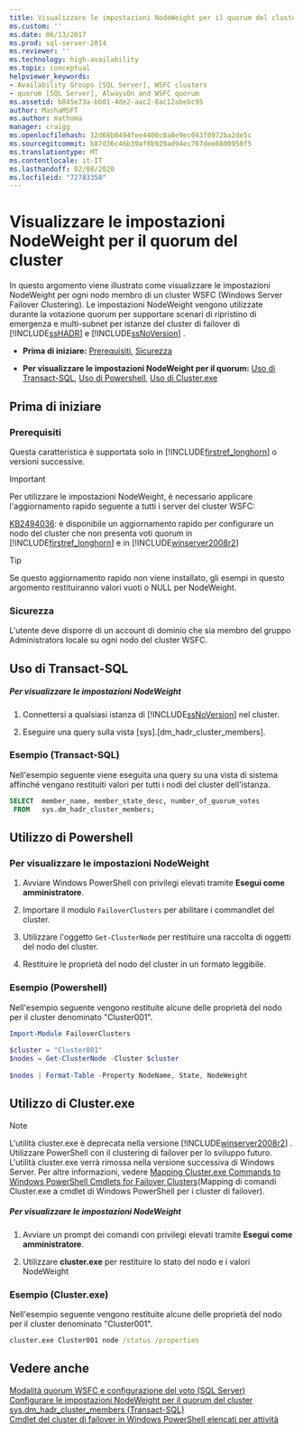 ```yaml
---
title: Visualizzare le impostazioni NodeWeight per il quorum del cluster | Microsoft Docs
ms.custom: ''
ms.date: 06/13/2017
ms.prod: sql-server-2014
ms.reviewer: ''
ms.technology: high-availability
ms.topic: conceptual
helpviewer_keywords:
- Availability Groups [SQL Server], WSFC clusters
- quorum [SQL Server], AlwaysOn and WSFC quorum
ms.assetid: b845e73a-bb01-4de2-aac2-8ac12abebc95
author: MashaMSFT
ms.author: mathoma
manager: craigg
ms.openlocfilehash: 12d68b8494fee4400c0a8e9ec043f0972ba2de5c
ms.sourcegitcommit: b87d36c46b39af8b929ad94ec707dee8800950f5
ms.translationtype: MT
ms.contentlocale: it-IT
ms.lasthandoff: 02/08/2020
ms.locfileid: "72783358"
---
```

# <a name="view-cluster-quorum-nodeweight-settings"></a>Visualizzare le impostazioni NodeWeight per il quorum del cluster
  In questo argomento viene illustrato come visualizzare le impostazioni NodeWeight per ogni nodo membro di un cluster WSFC (Windows Server Failover Clustering). Le impostazioni NodeWeight vengono utilizzate durante la votazione quorum per supportare scenari di ripristino di emergenza e multi-subnet per istanze del cluster di failover di [!INCLUDE[ssHADR](../../../includes/sshadr-md.md)] e [!INCLUDE[ssNoVersion](../../../includes/ssnoversion-md.md)] .  
  
-   **Prima di iniziare:**  [Prerequisiti](#Prerequisites), [Sicurezza](#Security)  
  
-   **Per visualizzare le impostazioni NodeWeight per il quorum:** [Uso di Transact-SQL](#TsqlProcedure), [Uso di Powershell](#PowerShellProcedure), [Uso di Cluster.exe](#CommandPromptProcedure)  
  
##  <a name="BeforeYouBegin"></a> Prima di iniziare  
  
###  <a name="Prerequisites"></a> Prerequisiti  
 Questa caratteristica è supportata solo in [!INCLUDE[firstref_longhorn](../../../includes/firstref-longhorn-md.md)] o versioni successive.  
  
> [!IMPORTANT]  
>  Per utilizzare le impostazioni NodeWeight, è necessario applicare l'aggiornamento rapido seguente a tutti i server del cluster WSFC:  
>   
>  [KB2494036](https://support.microsoft.com/kb/2494036): è disponibile un aggiornamento rapido per configurare un nodo del cluster che non presenta voti quorum in [!INCLUDE[firstref_longhorn](../../../includes/firstref-longhorn-md.md)] e in [!INCLUDE[winserver2008r2](../../../includes/winserver2008r2-md.md)]  
  
> [!TIP]  
>  Se questo aggiornamento rapido non viene installato, gli esempi in questo argomento restituiranno valori vuoti o NULL per NodeWeight.  
  
###  <a name="Security"></a> Sicurezza  
 L'utente deve disporre di un account di dominio che sia membro del gruppo Administrators locale su ogni nodo del cluster WSFC.  
  
##  <a name="TsqlProcedure"></a> Uso di Transact-SQL  
  
##### <a name="to-view-nodeweight-settings"></a>Per visualizzare le impostazioni NodeWeight  
  
1.  Connettersi a qualsiasi istanza di [!INCLUDE[ssNoVersion](../../../includes/ssnoversion-md.md)] nel cluster.  
  
2.  Eseguire una query sulla vista [sys].[dm_hadr_cluster_members].  
  
### <a name="example-transact-sql"></a>Esempio (Transact-SQL)  
 Nell'esempio seguente viene eseguita una query su una vista di sistema affinché vengano restituiti valori per tutti i nodi del cluster dell'istanza.  
  
```sql  
SELECT  member_name, member_state_desc, number_of_quorum_votes  
 FROM   sys.dm_hadr_cluster_members;  
```  
  
##  <a name="PowerShellProcedure"></a> Utilizzo di Powershell  
  
### <a name="to-view-nodeweight-settings"></a>Per visualizzare le impostazioni NodeWeight
  
1.  Avviare Windows PowerShell con privilegi elevati tramite **Esegui come amministratore**.  
  
2.  Importare il modulo `FailoverClusters` per abilitare i commandlet del cluster.  
  
3.  Utilizzare l'oggetto `Get-ClusterNode` per restituire una raccolta di oggetti del nodo del cluster.  
  
4.  Restituire le proprietà del nodo del cluster in un formato leggibile.  
  
### <a name="example-powershell"></a>Esempio (Powershell)  
 Nell'esempio seguente vengono restituite alcune delle proprietà del nodo per il cluster denominato "Cluster001".  
  
```powershell  
Import-Module FailoverClusters  
  
$cluster = "Cluster001"  
$nodes = Get-ClusterNode -Cluster $cluster  
  
$nodes | Format-Table -Property NodeName, State, NodeWeight  
```  
  
##  <a name="CommandPromptProcedure"></a> Utilizzo di Cluster.exe  
  
> [!NOTE]  
>  L'utilità cluster.exe è deprecata nella versione [!INCLUDE[winserver2008r2](../../../includes/winserver2008r2-md.md)] .  Utilizzare PowerShell con il clustering di failover per lo sviluppo futuro.  L'utilità cluster.exe verrà rimossa nella versione successiva di Windows Server. Per altre informazioni, vedere [Mapping Cluster.exe Commands to Windows PowerShell Cmdlets for Failover Clusters](https://technet.microsoft.com/library/ee619744\(WS.10\).aspx)(Mapping di comandi Cluster.exe a cmdlet di Windows PowerShell per i cluster di failover).  
  
##### <a name="to-view-nodeweight-settings"></a>Per visualizzare le impostazioni NodeWeight  
  
1.  Avviare un prompt dei comandi con privilegi elevati tramite **Esegui come amministratore**.  
  
2.  Utilizzare **cluster.exe** per restituire lo stato del nodo e i valori NodeWeight  
  
### <a name="example-clusterexe"></a>Esempio (Cluster.exe)  
 Nell'esempio seguente vengono restituite alcune delle proprietà del nodo per il cluster denominato "Cluster001".  
  
```cmd
cluster.exe Cluster001 node /status /properties  
```  
  
## <a name="see-also"></a>Vedere anche  
 [Modalità quorum WSFC e configurazione del voto &#40;SQL Server&#41;](wsfc-quorum-modes-and-voting-configuration-sql-server.md)   
 [Configurare le impostazioni NodeWeight per il quorum del cluster](configure-cluster-quorum-nodeweight-settings.md)   
 [sys.dm_hadr_cluster_members &#40;Transact-SQL&#41;](/sql/relational-databases/system-dynamic-management-views/sys-dm-hadr-cluster-members-transact-sql)   
 [Cmdlet del cluster di failover in Windows PowerShell elencati per attività](https://technet.microsoft.com/library/ee619761\(WS.10\).aspx)  
